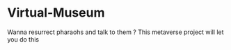# Virtual-Museum
Wanna resurrect pharaohs and talk to them ? This metaverse project will let you do this
